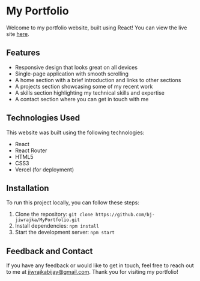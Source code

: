 # My Portfolio

Welcome to my portfolio website, built using React! You can view the live site [here](https://bj-jiwrajka.me/).

## Features

- Responsive design that looks great on all devices
- Single-page application with smooth scrolling
- A home section with a brief introduction and links to other sections
- A projects section showcasing some of my recent work
- A skills section highlighting my technical skills and expertise
- A contact section where you can get in touch with me

## Technologies Used

This website was built using the following technologies:

- React
- React Router
- HTML5
- CSS3
- Vercel (for deployment)

## Installation

To run this project locally, you can follow these steps:

1. Clone the repository: `git clone https://github.com/bj-jiwrajka/MyPortfolio.git`
2. Install dependencies: `npm install`
3. Start the development server: `npm start`

## Feedback and Contact

If you have any feedback or would like to get in touch, feel free to reach out to me at [jiwrajkabijay@gmail.com](mailto:jiwrajkabijay@gmail.com). Thank you for visiting my portfolio!
